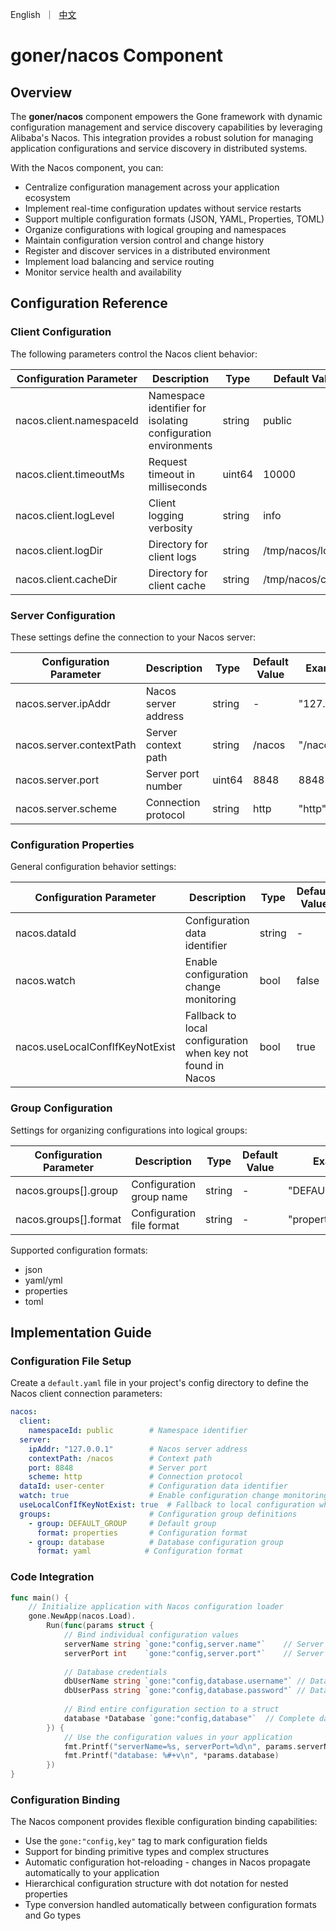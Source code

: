 <p>
    English&nbsp ｜&nbsp <a href="README_CN.md">中文</a>
</p>

# goner/nacos Component

## Overview

The **goner/nacos** component empowers the Gone framework with dynamic configuration management and service discovery capabilities by leveraging Alibaba's Nacos. This integration provides a robust solution for managing application configurations and service discovery in distributed systems.

With the Nacos component, you can:

- Centralize configuration management across your application ecosystem
- Implement real-time configuration updates without service restarts
- Support multiple configuration formats (JSON, YAML, Properties, TOML)
- Organize configurations with logical grouping and namespaces
- Maintain configuration version control and change history
- Register and discover services in a distributed environment
- Implement load balancing and service routing
- Monitor service health and availability

## Configuration Reference

### Client Configuration

The following parameters control the Nacos client behavior:

| Configuration Parameter | Description | Type | Default Value | Example |
|------------------------|-------------|------|--------------|---------|
| nacos.client.namespaceId | Namespace identifier for isolating configuration environments | string | public | "public" |
| nacos.client.timeoutMs | Request timeout in milliseconds | uint64 | 10000 | 10000 |
| nacos.client.logLevel | Client logging verbosity | string | info | "info" |
| nacos.client.logDir | Directory for client logs | string | /tmp/nacos/log | "/tmp/nacos/log" |
| nacos.client.cacheDir | Directory for client cache | string | /tmp/nacos/cache | "/tmp/nacos/cache" |

### Server Configuration

These settings define the connection to your Nacos server:

| Configuration Parameter | Description | Type | Default Value | Example |
|------------------------|-------------|------|--------------|---------|
| nacos.server.ipAddr | Nacos server address | string | - | "127.0.0.1" |
| nacos.server.contextPath | Server context path | string | /nacos | "/nacos" |
| nacos.server.port | Server port number | uint64 | 8848 | 8848 |
| nacos.server.scheme | Connection protocol | string | http | "http" |

### Configuration Properties

General configuration behavior settings:

| Configuration Parameter | Description | Type | Default Value | Example |
|------------------------|-------------|------|--------------|---------|
| nacos.dataId | Configuration data identifier | string | - | "user-center" |
| nacos.watch | Enable configuration change monitoring | bool | false | true |
| nacos.useLocalConfIfKeyNotExist | Fallback to local configuration when key not found in Nacos | bool | true | true |

### Group Configuration

Settings for organizing configurations into logical groups:

| Configuration Parameter | Description | Type | Default Value | Example |
|------------------------|-------------|------|--------------|---------|
| nacos.groups[].group | Configuration group name | string | - | "DEFAULT_GROUP" |
| nacos.groups[].format | Configuration file format | string | - | "properties" |

Supported configuration formats:
- json
- yaml/yml
- properties
- toml

## Implementation Guide

### Configuration File Setup

Create a `default.yaml` file in your project's config directory to define the Nacos client connection parameters:

```yaml
nacos:
  client:
    namespaceId: public        # Namespace identifier
  server:
    ipAddr: "127.0.0.1"        # Nacos server address
    contextPath: /nacos        # Context path
    port: 8848                 # Server port
    scheme: http               # Connection protocol
  dataId: user-center          # Configuration data identifier
  watch: true                  # Enable configuration change monitoring
  useLocalConfIfKeyNotExist: true  # Fallback to local configuration when key not found
  groups:                      # Configuration group definitions
    - group: DEFAULT_GROUP     # Default group
      format: properties       # Configuration format
    - group: database          # Database configuration group
      format: yaml            # Configuration format
```

### Code Integration

```go
func main() {
    // Initialize application with Nacos configuration loader
    gone.NewApp(nacos.Load).
        Run(func(params struct {
            // Bind individual configuration values
            serverName string `gone:"config,server.name"`    // Server name configuration
            serverPort int    `gone:"config,server.port"`    // Server port configuration
            
            // Database credentials
            dbUserName string `gone:"config,database.username"` // Database username
            dbUserPass string `gone:"config,database.password"` // Database password
            
            // Bind entire configuration section to a struct
            database *Database `gone:"config,database"`  // Complete database configuration
        }) {
            // Use the configuration values in your application
            fmt.Printf("serverName=%s, serverPort=%d\n", params.serverName, params.serverPort)
            fmt.Printf("database: %#+v\n", *params.database)
        })
}
```

### Configuration Binding

The Nacos component provides flexible configuration binding capabilities:

- Use the `gone:"config,key"` tag to mark configuration fields
- Support for binding primitive types and complex structures
- Automatic configuration hot-reloading - changes in Nacos propagate automatically to your application
- Hierarchical configuration structure with dot notation for nested properties
- Type conversion handled automatically between configuration formats and Go types